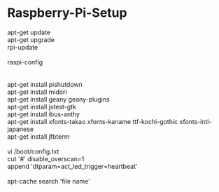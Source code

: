 # Raspberry-Pi-Setup

apt-get update<BR>
apt-get upgrade<BR>
rpi-update<BR>
<BR>
raspi-config<BR>
<BR>
<BR>
apt-get install pishutdown<BR>
apt-get install midori<BR>
apt-get install geany geany-plugins<BR>
apt-get install jstest-gtk<BR>
apt-get install ibus-anthy<BR>
apt-get install xfonts-takao xfonts-kaname ttf-kochi-gothic xfonts-intl-japanese<BR>
apt-get install jfbterm<BR>
<BR>
vi /boot/config.txt<BR>
cut '#' disable_overscan=1<BR>
append 'dtparam=act_led_trigger=heartbeat'<BR>
<BR>
apt-cache search 'file name'<BR>

